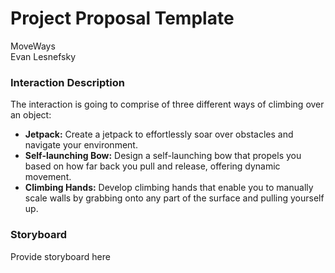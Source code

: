 # Project Proposal Template
MoveWays  
Evan Lesnefsky

### Interaction Description
The interaction is going to comprise of three different ways of climbing over an object:  
* **Jetpack:** Create a jetpack to effortlessly soar over obstacles and navigate your environment.
* **Self-launching Bow:** Design a self-launching bow that propels you based on how far back you pull and release, offering dynamic movement.
* **Climbing Hands:** Develop climbing hands that enable you to manually scale walls by grabbing onto any part of the surface and pulling yourself up.

### Storyboard
Provide storyboard here
